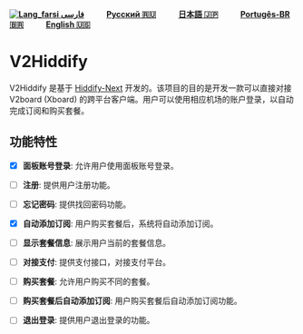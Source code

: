 <div dir="ltr">

[**![Lang_farsi](https://user-images.githubusercontent.com/125398461/234186932-52f1fa82-52c6-417f-8b37-08fe9250a55f.png) فارسی**](README_fa.md)&nbsp;&nbsp;&nbsp;&nbsp;&nbsp;&nbsp;&nbsp;&nbsp;&nbsp;&nbsp;[**Русский 🇷🇺**](README_ru.md)&nbsp;&nbsp;&nbsp;&nbsp;&nbsp;&nbsp;&nbsp;&nbsp;&nbsp;&nbsp;[**日本語 🇯🇵**](README_ja.md)&nbsp;&nbsp;&nbsp;&nbsp;&nbsp;&nbsp;&nbsp;&nbsp;&nbsp;&nbsp;[**Portugês-BR 🇧🇷**](README_br.md)&nbsp;&nbsp;&nbsp;&nbsp;&nbsp;&nbsp;&nbsp;&nbsp;&nbsp;&nbsp;[**English 🇺🇸**](README.md)
</div>




# V2Hiddify

V2Hiddify 是基于 [Hiddify-Next](https://github.com/hiddify/hiddify-next) 开发的。该项目的目的是开发一款可以直接对接 V2board (Xboard) 的跨平台客户端。用户可以使用相应机场的账户登录，以自动完成订阅和购买套餐。



## 功能特性

- [x] **面板账号登录**: 允许用户使用面板账号登录。
- [ ] **注册**: 提供用户注册功能。
- [ ] **忘记密码**: 提供找回密码功能。
- [x] **自动添加订阅**: 用户购买套餐后，系统将自动添加订阅。
- [ ] **显示套餐信息**: 展示用户当前的套餐信息。
- [ ] **对接支付**: 提供支付接口，对接支付平台。
- [ ] **购买套餐**: 允许用户购买不同的套餐。
- [ ] **购买套餐后自动添加订阅**: 用户购买套餐后自动添加订阅功能。
- [ ] **退出登录**: 提供用户退出登录的功能。

